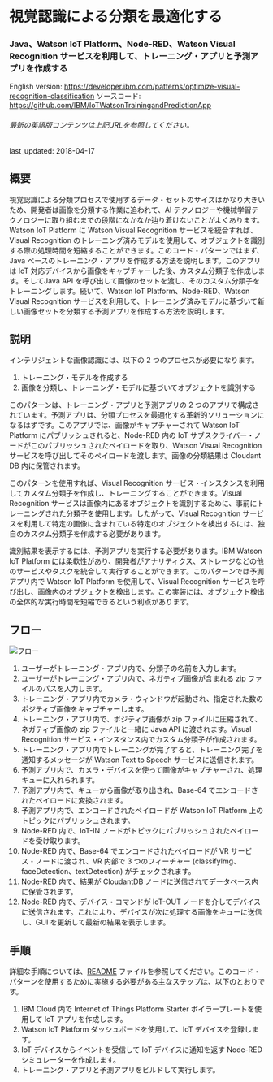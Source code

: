 # 視覚認識による分類を最適化する

### Java、Watson IoT Platform、Node-RED、Watson Visual Recognition サービスを利用して、トレーニング・アプリと予測アプリを作成する

English version: https://developer.ibm.com/patterns/optimize-visual-recognition-classification
  ソースコード: https://github.com/IBM/IoTWatsonTrainingandPredictionApp

###### 最新の英語版コンテンツは上記URLを参照してください。
last_updated: 2018-04-17

 
## 概要

視覚認識による分類プロセスで使用するデータ・セットのサイズはかなり大きいため、開発者は画像を分類する作業に追われて、AI テクノロジーや機械学習テクノロジーに取り組むまでの段階になかなか辿り着けないことがよくあります。Watson IoT Platform に Watson Visual Recognition サービスを統合すれば、Visual Recognition のトレーニング済みモデルを使用して、オブジェクトを識別する際の処理時間を短縮することができます。このコード・パターンではまず、Java ベースのトレーニング・アプリを作成する方法を説明します。このアプリは IoT 対応デバイスから画像をキャプチャーした後、カスタム分類子を作成します。そしてJava API を呼び出して画像のセットを渡し、そのカスタム分類子をトレーニングします。続いて、Watson IoT Platform、Node-RED、Watson Visual Recognition サービスを利用して、トレーニング済みモデルに基づいて新しい画像セットを分類する予測アプリを作成する方法を説明します。

## 説明

インテリジェントな画像認識には、以下の 2 つのプロセスが必要になります。

1. トレーニング・モデルを作成する
1. 画像を分類し、トレーニング・モデルに基づいてオブジェクトを識別する

このパターンは、トレーニング・アプリと予測アプリの 2 つのアプリで構成されています。予測アプリは、分類プロセスを最適化する革新的ソリューションになるはずです。このアプリでは、画像がキャプチャーされて Watson IoT Platform にパブリッシュされると、Node-RED 内の IoT サブスクライバー・ノードがこのパブリッシュされたペイロードを取り、Watson Visual Recognition サービスを呼び出してそのペイロードを渡します。画像の分類結果は Cloudant DB 内に保管されます。

このパターンを使用すれば、Visual Recognition サービス・インスタンスを利用してカスタム分類子を作成し、トレーニングすることができます。Visual Recognition サービスは画像内にあるオブジェクトを識別するために、事前にトレーニングされた分類子を使用します。したがって、Visual Recognition サービスを利用して特定の画像に含まれている特定のオブジェクトを検出するには、独自のカスタム分類子を作成する必要があります。

識別結果を表示するには、予測アプリを実行する必要があります。IBM Watson IoT Platform には柔軟性があり、開発者がアナリティクス、ストレージなどの他のサービスやタスクを統合して実行することができます。このパターンでは予測アプリ内で Watson IoT Platform を使用して、Visual Recognition サービスを呼び出し、画像内のオブジェクトを検出します。この実装には、オブジェクト検出の全体的な実行時間を短縮できるという利点があります。

## フロー

![フロー](../../images/IoTWatsonTrainingAndPredictionApp-ArchDiagram.png)

1. ユーザーがトレーニング・アプリ内で、分類子の名前を入力します。
1. ユーザーがトレーニング・アプリ内で、ネガティブ画像が含まれる zip ファイルのパスを入力します。
1. トレーニング・アプリ内でカメラ・ウィンドウが起動され、指定された数のポジティブ画像をキャプチャーします。
1. トレーニング・アプリ内で、ポジティブ画像が zip ファイルに圧縮されて、ネガティブ画像の zip ファイルと一緒に Java API に渡されます。Visual Recognition サービス・インスタンス内でカスタム分類子が作成されます。
1. トレーニング・アプリ内でトレーニングが完了すると、トレーニング完了を通知するメッセージが Watson Text to Speech サービスに送信されます。
1. 予測アプリ内で、カメラ・デバイスを使って画像がキャプチャーされ、処理キューに入れられます。
1. 予測アプリ内で、キューから画像が取り出され、Base-64 でエンコードされたペイロードに変換されます。
1. 予測アプリ内で、エンコードされたペイロードが Watson IoT Platform 上のトピックにパブリッシュされます。
1. Node-RED 内で、IoT-IN ノードがトピックにパブリッシュされたペイロードを受け取ります。
1. Node-RED 内で、Base-64 でエンコードされたペイロードが VR サービス・ノードに渡され、VR 内部で 3 つのフィーチャー (classifyImg、faceDetection、textDetection) がチェックされます。
1. Node-RED 内で、結果が CloudantDB ノードに送信されてデータベース内に保管されます。
1. Node-RED 内で、デバイス・コマンドが IoT-OUT ノードを介してデバイスに送信されます。これにより、デバイスが次に処理する画像をキューに送信し、GUI を更新して最新の結果を表示します。

## 手順

詳細な手順については、[README](https://github.com/IBM/IoTWatsonTrainingandPredictionApp/blob/master/README.md) ファイルを参照してください。このコード・パターンを使用するために実施する必要がある主なステップは、以下のとおりです。

1. IBM Cloud 内で Internet of Things Platform Starter ボイラープレートを使用して IoT アプリを作成します。
1. Watson IoT Platform ダッシュボードを使用して、IoT デバイスを登録します。
1. IoT デバイスからイベントを受信して IoT デバイスに通知を返す Node-RED シミュレーターを作成します。
1. トレーニング・アプリと予測アプリをビルドして実行します。
